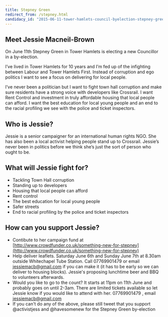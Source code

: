 ```yaml
---
title: Stepney Green
redirect_from: /stepney.html
candidacy_id: "2015-06-11-tower-hamlets-council-byelection-stepney-green"
---
```


## Meet Jessie Macneil-Brown

On June 11th Stepney Green in Tower Hamlets is electing a new Councillor in a by-election. 

I’ve lived in Tower Hamlets for 10 years and I’m fed up of the infighting between Labour and Tower Hamlets First. Instead of corruption and ego politics I want  to see a focus on delivering for local people.

I’ve never been a politician but I want to fight town hall corruption and make sure residents have a strong voice with developers like Crossrail. I want Rent Control and investment in truly affordable housing that local people can afford. I want the best education for local young people and an end to the racial profiling we see with the police and ticket inspectors.

## Who is Jessie?

Jessie is a senior campaigner for an international human rights NGO. She has also been a local activist helping people stand up to Crossrail. Jessie’s never been in politics before we think she’s just the sort of person who ought to be.

## What will Jessie fight for?

*   Tackling Town Hall corruption
*   Standing up to developers
*   Housing that local people can afford
*   Rent control
*   The best education for local young people
*   Safer streets
*   End to racial profiling by the police and ticket inspectors

## How can you support Jessie?

*   Contibute to her campaign fund at [http://www.crowdfunder.co.uk/something-new-for-stepney](http://www.crowdfunder.co.uk/something-new-for-stepney)
*   Help deliver leaflets. Saturday June 6th and Sunday June 7th at 8.30am outside Whitechapel Tube Station. Call 07769901479 or email [jessiemacb@gmail.com](mailto:jessiemacb@gmail.com) if you can make it (it has to be early so we can deliver to housing blocks). Jessie's proposing lunchtime beer and BBQ to volunteers afterwards.
*   Would you like to go to the count? It starts at 11pm on 11th June and probably goes on until 2-3am. There are limited tickets available so let Jessie know if you would like to attend with her. 07769901479 , email [jessiemacb@gmail.com](mailto:jessiemacb@gmail.com)
*   If you can't do any of the above, please still tweet that you support @activistjess and @havesomenew for the Stepney Green by-election